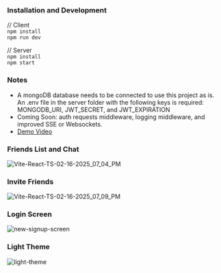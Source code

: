 ### Installation and Development
// Client
<br/>`npm install`
<br/>`npm run dev`

// Server
<br/>`npm install`
<br/>`npm start`

### Notes
- A mongoDB database needs to be connected to use this project as is. An .env file in the server folder with the following keys is required:
MONGODB_URI, JWT_SECRET, and JWT_EXPIRATION
- Coming Soon: auth requests middleware, logging middleware, and  improved SSE or Websockets.
- [Demo Video](https://youtu.be/mEsYUYDX8vM)

### Friends List and Chat
![Vite-React-TS-02-16-2025_07_04_PM](https://github.com/user-attachments/assets/cf701d83-cea5-4475-a957-8f7521141339)
### Invite Friends
![Vite-React-TS-02-16-2025_07_09_PM](https://github.com/user-attachments/assets/be4d376b-47c1-4eae-a6f8-a93b388d7971)
### Login Screen
![new-signup-screen](https://github.com/user-attachments/assets/0e0b44ca-c163-4580-bf0e-ef02276a6b65)
### Light Theme
![light-theme](https://github.com/user-attachments/assets/bf5602fb-b747-4452-9ce5-7b8dafeb8fa7)
